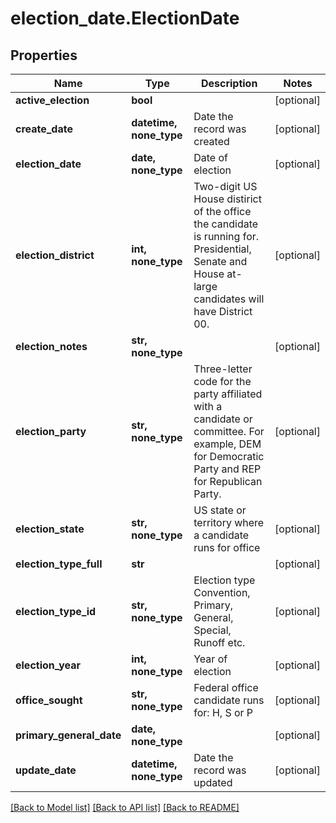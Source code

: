 # election_date.ElectionDate

## Properties
Name | Type | Description | Notes
------------ | ------------- | ------------- | -------------
**active_election** | **bool** |  | [optional]
**create_date** | **datetime, none_type** | Date the record was created | [optional]
**election_date** | **date, none_type** | Date of election | [optional]
**election_district** | **int, none_type** | Two-digit US House distirict of the office the candidate is running for. Presidential, Senate and House at-large candidates will have District 00. | [optional]
**election_notes** | **str, none_type** |  | [optional]
**election_party** | **str, none_type** | Three-letter code for the party affiliated with a candidate or committee. For example, DEM for Democratic Party and REP for Republican Party. | [optional]
**election_state** | **str, none_type** | US state or territory where a candidate runs for office | [optional]
**election_type_full** | **str** |  | [optional]
**election_type_id** | **str, none_type** | Election type  Convention, Primary, General, Special, Runoff etc.  | [optional]
**election_year** | **int, none_type** | Year of election | [optional]
**office_sought** | **str, none_type** | Federal office candidate runs for: H, S or P | [optional]
**primary_general_date** | **date, none_type** |  | [optional]
**update_date** | **datetime, none_type** | Date the record was updated | [optional]

[[Back to Model list]](../README.md#documentation-for-models) [[Back to API list]](../README.md#documentation-for-api-endpoints) [[Back to README]](../README.md)
